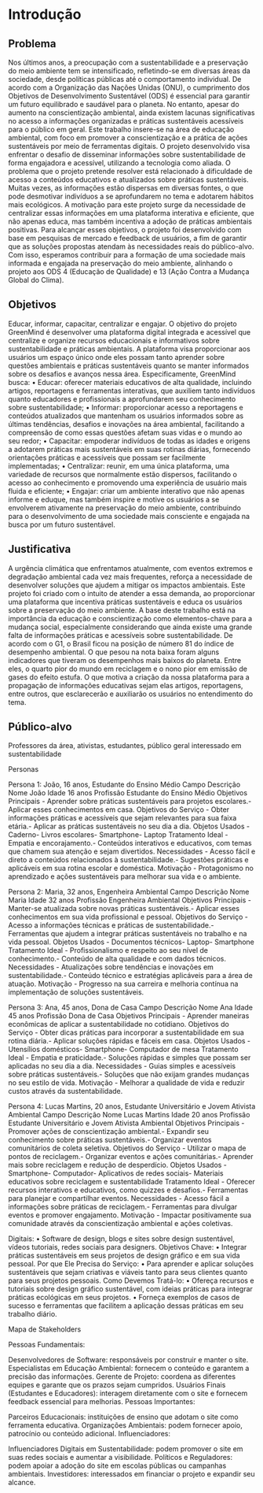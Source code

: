 # Introdução

## Problema

Nos últimos anos, a preocupação com a sustentabilidade e a preservação do meio ambiente tem se intensificado, refletindo-se em diversas áreas da sociedade, desde políticas públicas até o comportamento individual. De acordo com a Organização das Nações Unidas (ONU), o cumprimento dos Objetivos de Desenvolvimento Sustentável (ODS) é essencial para garantir um futuro equilibrado e saudável para o planeta. No entanto, apesar do aumento na conscientização ambiental, ainda existem lacunas significativas no acesso a informações organizadas e práticas sustentáveis acessíveis para o público em geral.
Este trabalho insere-se na área de educação ambiental, com foco em promover a conscientização e a prática de ações sustentáveis por meio de ferramentas digitais. O projeto desenvolvido visa enfrentar o desafio de disseminar informações sobre sustentabilidade de forma engajadora e acessível, utilizando a tecnologia como aliada.
O problema que o projeto pretende resolver está relacionado à dificuldade de acesso a conteúdos educativos e atualizados sobre práticas sustentáveis. Muitas vezes, as informações estão dispersas em diversas fontes, o que pode desmotivar indivíduos a se aprofundarem no tema e adotarem hábitos mais ecológicos. A motivação para este projeto surge da necessidade de centralizar essas informações em uma plataforma interativa e eficiente, que não apenas educa, mas também incentiva a adoção de práticas ambientais positivas.
Para alcançar esses objetivos, o projeto foi desenvolvido com base em pesquisas de mercado e feedback de usuários, a fim de garantir que as soluções propostas atendam às necessidades reais do público-alvo. Com isso, esperamos contribuir para a formação de uma sociedade mais informada e engajada na preservação do meio ambiente, alinhando o projeto aos ODS 4 (Educação de Qualidade) e 13 (Ação Contra a Mudança Global do Clima).

## Objetivos

Educar, informar, capacitar, centralizar e engajar.
O objetivo do projeto GreenMind é desenvolver uma plataforma digital integrada e acessível que centralize e organize recursos educacionais e informativos sobre sustentabilidade e práticas ambientais. A plataforma visa proporcionar aos usuários um espaço único onde eles possam tanto aprender sobre questões ambientais e práticas sustentáveis quanto se manter informados sobre os desafios e avanços nessa área.
Especificamente, GreenMind busca:
•	Educar: oferecer materiais educativos de alta qualidade, incluindo artigos, reportagens e ferramentas interativas, que auxiliem tanto indivíduos quanto educadores e profissionais a aprofundarem seu conhecimento sobre sustentabilidade;
•	Informar: proporcionar acesso a reportagens e conteúdos atualizados que mantenham os usuários informados sobre as últimas tendências, desafios e inovações na área ambiental, facilitando a compreensão de como essas questões afetam suas vidas e o mundo ao seu redor;
•	Capacitar: empoderar indivíduos de todas as idades e origens a adotarem práticas mais sustentáveis em suas rotinas diárias, fornecendo orientações práticas e acessíveis que possam ser facilmente implementadas;
•	Centralizar: reunir, em uma única plataforma, uma variedade de recursos que normalmente estão dispersos, facilitando o acesso ao conhecimento e promovendo uma experiência de usuário mais fluida e eficiente;
•	Engajar: criar um ambiente interativo que não apenas informe e eduque, mas também inspire e motive os usuários a se envolverem ativamente na preservação do meio ambiente, contribuindo para o desenvolvimento de uma sociedade mais consciente e engajada na busca por um futuro sustentável.

## Justificativa

A urgência climática que enfrentamos atualmente, com eventos extremos e degradação ambiental cada vez mais frequentes, reforça a necessidade de desenvolver soluções que ajudem a mitigar os impactos ambientais. Este projeto foi criado com o intuito de atender a essa demanda, ao proporcionar uma plataforma que incentiva práticas sustentáveis e educa os usuários sobre a preservação do meio ambiente. A base deste trabalho está na importância da educação e conscientização como elementos-chave para a mudança social, especialmente considerando que ainda existe uma grande falta de informações práticas e acessíveis sobre sustentabilidade.
De acordo com o G1, o Brasil ficou na posição de número 81 do índice de desempenho ambiental. O que pesou na nota baixa foram alguns indicadores que tiveram os desempenhos mais baixos do planeta. Entre eles, o quarto pior do mundo em reciclagem e o nono pior em emissão de gases do efeito estufa. O que motiva a criação da nossa plataforma para a propagação de informações educativas sejam elas artigos, reportagens, entre outros, que esclarecerão e auxiliarão os usuários no entendimento do tema.

## Público-alvo

Professores da área, ativistas, estudantes, público geral interessado em sustentabilidade

Personas

Persona 1: João, 16 anos, Estudante do Ensino Médio
Campo	Descrição
Nome	João
Idade	16 anos
Profissão	Estudante do Ensino Médio
Objetivos Principais	- Aprender sobre práticas sustentáveis para projetos escolares.- Aplicar esses conhecimentos em casa.
Objetivos do Serviço	- Obter informações práticas e acessíveis que sejam relevantes para sua faixa etária.- Aplicar as práticas sustentáveis no seu dia a dia.
Objetos Usados	- Caderno- Livros escolares- Smartphone- Laptop
Tratamento Ideal	- Empatia e encorajamento.- Conteúdos interativos e educativos, com temas que chamem sua atenção e sejam divertidos.
Necessidades	- Acesso fácil e direto a conteúdos relacionados à sustentabilidade.- Sugestões práticas e aplicáveis em sua rotina escolar e doméstica.
Motivação	- Protagonismo no aprendizado e ações sustentáveis para melhorar sua vida e o ambiente.


Persona 2: Maria, 32 anos, Engenheira Ambiental
Campo	Descrição
Nome	Maria
Idade	32 anos
Profissão	Engenheira Ambiental
Objetivos Principais	- Manter-se atualizada sobre novas práticas sustentáveis.- Aplicar esses conhecimentos em sua vida profissional e pessoal.
Objetivos do Serviço	- Acesso a informações técnicas e práticas de sustentabilidade.- Ferramentas que ajudem a integrar práticas sustentáveis no trabalho e na vida pessoal.
Objetos Usados	- Documentos técnicos- Laptop- Smartphone
Tratamento Ideal	- Profissionalismo e respeito ao seu nível de conhecimento.- Conteúdo de alta qualidade e com dados técnicos.
Necessidades	- Atualizações sobre tendências e inovações em sustentabilidade.- Conteúdo técnico e estratégias aplicáveis para a área de atuação.
Motivação	- Progresso na sua carreira e melhoria contínua na implementação de soluções sustentáveis.


Persona 3: Ana, 45 anos, Dona de Casa
Campo	Descrição
Nome	Ana
Idade	45 anos
Profissão	Dona de Casa
Objetivos Principais	- Aprender maneiras econômicas de aplicar a sustentabilidade no cotidiano.
Objetivos do Serviço	- Obter dicas práticas para incorporar a sustentabilidade em sua rotina diária.- Aplicar soluções rápidas e fáceis em casa.
Objetos Usados	- Utensílios domésticos- Smartphone- Computador de mesa
Tratamento Ideal	- Empatia e praticidade.- Soluções rápidas e simples que possam ser aplicadas no seu dia a dia.
Necessidades	- Guias simples e acessíveis sobre práticas sustentáveis.- Soluções que não exijam grandes mudanças no seu estilo de vida.
Motivação	- Melhorar a qualidade de vida e reduzir custos através da sustentabilidade.



Persona 4: Lucas Martins, 20 anos, Estudante Universitário e Jovem Ativista Ambiental
Campo	Descrição
Nome	Lucas Martins
Idade	20 anos
Profissão	Estudante Universitário e Jovem Ativista Ambiental
Objetivos Principais	- Promover ações de conscientização ambiental.- Expandir seu conhecimento sobre práticas sustentáveis.- Organizar eventos comunitários de coleta seletiva.
Objetivos do Serviço	- Utilizar o mapa de pontos de reciclagem.- Organizar eventos e ações comunitárias.- Aprender mais sobre reciclagem e redução de desperdício.
Objetos Usados	- Smartphone- Computador- Aplicativos de redes sociais- Materiais educativos sobre reciclagem e sustentabilidade
Tratamento Ideal	- Oferecer recursos interativos e educativos, como quizzes e desafios.- Ferramentas para planejar e compartilhar eventos.
Necessidades	- Acesso fácil a informações sobre práticas de reciclagem.- Ferramentas para divulgar eventos e promover engajamento.
Motivação	- Impactar positivamente sua comunidade através da conscientização ambiental e ações coletivas.




Digitais: 
•	Software de design, blogs e sites sobre design sustentável, vídeos tutoriais, redes sociais para designers.
Objetivos Chave:
•	Integrar práticas sustentáveis em seus projetos de design gráfico e em sua vida pessoal.
Por que Ele Precisa do Serviço:
•	Para aprender e aplicar soluções sustentáveis que sejam criativas e viáveis tanto para seus clientes quanto para seus projetos pessoais.
Como Devemos Tratá-lo:
•	Ofereça recursos e tutoriais sobre design gráfico sustentável, com ideias práticas para integrar práticas ecológicas em seus projetos.
•	Forneça exemplos de casos de sucesso e ferramentas que facilitem a aplicação dessas práticas em seu trabalho diário.

Mapa de Stakeholders

Pessoas Fundamentais:

Desenvolvedores de Software: responsáveis por construir e manter o site.
Especialistas em Educação Ambiental: fornecem o conteúdo e garantem a precisão das informações.
Gerente de Projeto: coordena as diferentes equipes e garante que os prazos sejam cumpridos.
Usuários Finais (Estudantes e Educadores): interagem diretamente com o site e fornecem feedback essencial para melhorias.
Pessoas Importantes:

Parceiros Educacionais: instituições de ensino que adotam o site como ferramenta educativa.
Organizações Ambientais: podem fornecer apoio, patrocínio ou conteúdo adicional.
Influenciadores:

Influenciadores Digitais em Sustentabilidade: podem promover o site em suas redes sociais e aumentar a visibilidade.
Políticos e Reguladores: podem apoiar a adoção do site em escolas públicas ou campanhas ambientais.
Investidores: interessados em financiar o projeto e expandir seu alcance.
